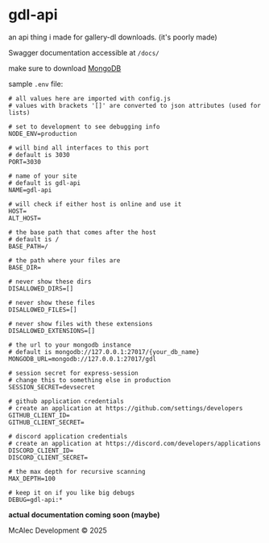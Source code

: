 # gdl-api

an api thing i made for gallery-dl downloads. (it's poorly made)  

Swagger documentation accessible at `/docs/`

make sure to download [MongoDB](https://www.mongodb.com/try/download/community)

sample `.env` file:

```env
# all values here are imported with config.js
# values with brackets '[]' are converted to json attributes (used for lists)

# set to development to see debugging info
NODE_ENV=production

# will bind all interfaces to this port
# default is 3030
PORT=3030

# name of your site
# default is gdl-api
NAME=gdl-api

# will check if either host is online and use it
HOST=
ALT_HOST=

# the base path that comes after the host
# default is /
BASE_PATH=/

# the path where your files are
BASE_DIR=

# never show these dirs
DISALLOWED_DIRS=[]

# never show these files
DISALLOWED_FILES=[]

# never show files with these extensions
DISALLOWED_EXTENSIONS=[]

# the url to your mongodb instance
# default is mongodb://127.0.0.1:27017/{your_db_name}
MONGODB_URL=mongodb://127.0.0.1:27017/gdl

# session secret for express-session
# change this to something else in production
SESSION_SECRET=devsecret

# github application credentials
# create an application at https://github.com/settings/developers
GITHUB_CLIENT_ID=
GITHUB_CLIENT_SECRET=

# discord application credentials
# create an application at https://discord.com/developers/applications
DISCORD_CLIENT_ID=
DISCORD_CLIENT_SECRET=

# the max depth for recursive scanning
MAX_DEPTH=100

# keep it on if you like big debugs
DEBUG=gdl-api:*
```

**actual documentation coming soon (maybe)**  

McAlec Development © 2025
